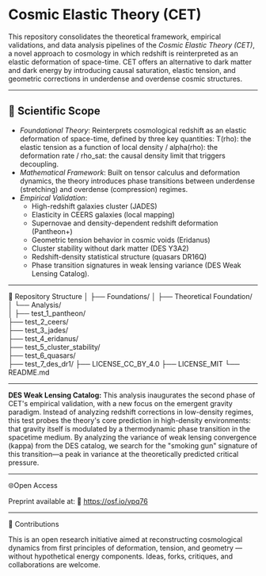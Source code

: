 # Cosmic Elastic Theory (CET)

This repository consolidates the theoretical framework, empirical validations, and data analysis pipelines of the *Cosmic Elastic Theory (CET)*, a novel approach to cosmology in which redshift is reinterpreted as an elastic deformation of space-time. CET offers an alternative to dark matter and dark energy by introducing causal saturation, elastic tension, and geometric corrections in underdense and overdense cosmic structures.

---

## 🔬 Scientific Scope

- *Foundational Theory*: Reinterprets cosmological redshift as an elastic deformation of space-time, defined by three key quantities: T(rho): the elastic tension as a function of local density / alpha(rho): the deformation rate / rho_sat: the causal density limit that triggers decoupling.
- *Mathematical Framework*: Built on tensor calculus and deformation dynamics, the theory introduces phase transitions between underdense (stretching) and overdense (compression) regimes.
- *Empirical Validation*:
  - High-redshift galaxies cluster (JADES)
  - Elasticity in CEERS galaxies (local mapping)
  - Supernovae and density-dependent redshift deformation  (Pantheon+)
  - Geometric tension behavior in cosmic voids (Eridanus)
  - Cluster stability without dark matter (DES Y3A2) 
  - Redshift-density statistical structure (quasars DR16Q)
  - Phase transition signatures in weak lensing variance (DES Weak Lensing Catalog).

---

📁 Repository Structure
│
├── Foundations/
│   ├── Theoretical Foundation/        
│   └── Analysis/                     
│
├── test_1_pantheon/                   
├── test_2_ceers/                      
├── test_3_jades/                     
├── test_4_eridanus/                   
├── test_5_cluster_stability/          
├── test_6_quasars/                    
├── test_7_des_dr1/ 
├── LICENSE_CC_BY_4.0
├── LICENSE_MIT
└── README.md 

--- 

**DES Weak Lensing Catalog:** This analysis inaugurates the second phase of CET's empirical validation, with a new focus on the emergent gravity paradigm. Instead of analyzing redshift corrections in low-density regimes, this test probes the theory's core prediction in high-density environments: that gravity itself is modulated by a thermodynamic phase transition in the spacetime medium. By analyzing the variance of weak lensing convergence (kappa) from the DES catalog, we search for the "smoking gun" signature of this transition—a peak in variance at the theoretically predicted critical pressure.

--- 

🌐Open Access

Preprint available at:
📂 https://osf.io/vpq76     

---

🤝 Contributions

This is an open research initiative aimed at reconstructing cosmological dynamics from first principles of deformation, tension, and geometry — without hypothetical energy components.
Ideas, forks, critiques, and collaborations are welcome.
          